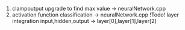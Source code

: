 1. clampoutput upgrade to find max value -> neuralNetwork.cpp
2. activation function classification -> neuralNetwork.cpp
!Todo! layer integration input,hidden,output -> layer[0],layer[1],layer[2]

